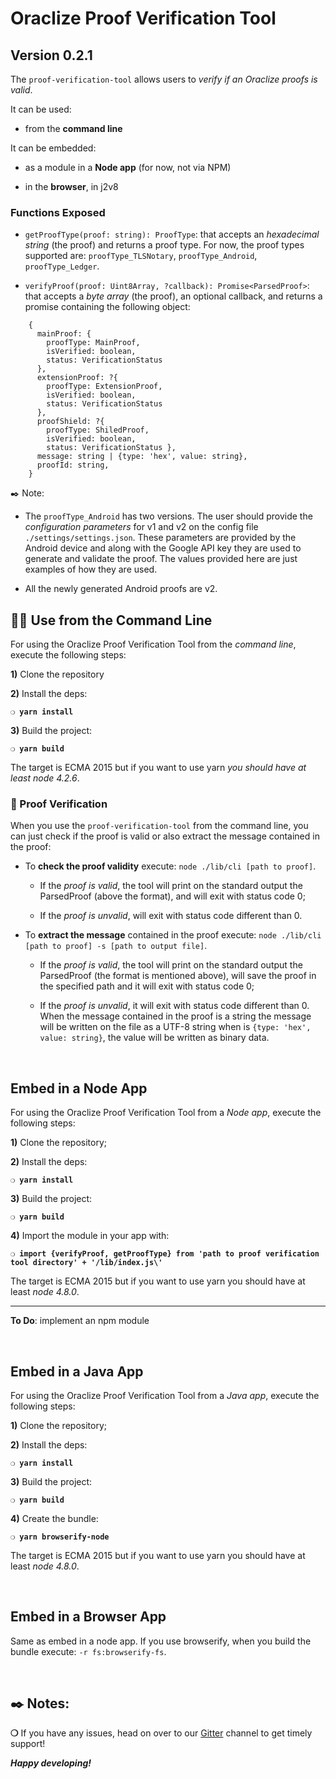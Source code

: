# Oraclize Proof Verification Tool

## Version 0.2.1

The `proof-verification-tool` allows users to _verify if an Oraclize proofs is valid_.

It can be used:

* from the **command line**

It can be embedded:

* as a module in a **Node app** (for now, not via NPM)

* in the **browser**, in j2v8

### Functions Exposed

* `getProofType(proof: string): ProofType`: that accepts an _hexadecimal string_ (the proof) and returns a proof type. For now, the proof types supported are: `proofType_TLSNotary`, `proofType_Android`, `proofType_Ledger`.

* `verifyProof(proof: Uint8Array, ?callback): Promise<ParsedProof>`: that accepts a _byte array_ (the proof), an optional callback, and returns a promise containing the following object:

```
    {
      mainProof: {
        proofType: MainProof,
        isVerified: boolean,
        status: VerificationStatus
      },
      extensionProof: ?{
        proofType: ExtensionProof,
        isVerified: boolean,
        status: VerificationStatus
      },
      proofShield: ?{
        proofType: ShiledProof,
        isVerified: boolean,
        status: VerificationStatus },
      message: string | {type: 'hex', value: string},
      proofId: string,
    }
```

:black_nib: Note:

* The `proofType_Android` has two versions. The user should provide the _configuration parameters_ for v1 and v2 on the config file `./settings/settings.json`. These parameters are provided by the Android device and along with the Google API key they are used to generate and validate the proof. The values provided here are just examples of how they are used.

* All the newly generated Android proofs are v2.

## :man_technologist: Use from the Command Line

For using the Oraclize Proof Verification Tool from the _command line_, execute the following steps:

**1)** Clone the repository

**2)** Install the deps:

__`❍ yarn install`__

**3)** Build the project:

__`❍ yarn build`__

The target is ECMA 2015 but if you want to use yarn _you should have at least node 4.2.6_.

### :mag_right: Proof Verification

When you use the `proof-verification-tool` from the command line, you can just check if the proof is valid or also extract the message contained in the proof:

* To **check the proof validity** execute: `node ./lib/cli [path to proof]`.

  * If the _proof is valid_, the tool will print on the standard output the ParsedProof (above the format), and will exit with status code 0;

  * If the _proof is unvalid_, will exit with status code different than 0.

* To **extract the message** contained in the proof execute: `node ./lib/cli [path to proof] -s [path to output file]`.

  * If the _proof is valid_, the tool will print on the standard output the ParsedProof (the format is mentioned above), will save the proof in the specified path and it will exit with status code 0;

  * If the _proof is unvalid_, it will exit with status code different than 0. When the message contained in the proof is a string the message will be written on the file as a UTF-8 string when is `{type: 'hex', value: string}`, the value will be written as binary data.

&nbsp;

## Embed in a Node App

For using the Oraclize Proof Verification Tool from a _Node app_, execute the following steps:

**1)** Clone the repository;

**2)** Install the deps:

__`❍ yarn install`__

**3)** Build the project:

__`❍ yarn build`__

**4)** Import the module in your app with:

__`❍ import {verifyProof, getProofType} from 'path to proof verification tool directory' + '/lib/index.js\'`__

The target is ECMA 2015 but if you want to use yarn you should have at least _node 4.8.0_.

---

**To Do**: implement an npm module

&nbsp;

## Embed in a Java App

For using the Oraclize Proof Verification Tool from a _Java app_, execute the following steps:

**1)** Clone the repository;

**2)** Install the deps:

__`❍ yarn install`__

**3)** Build the project:

__`❍ yarn build`__

**4)** Create the bundle:

__`❍ yarn browserify-node`__

The target is ECMA 2015 but if you want to use yarn you should have at least _node 4.8.0_.

&nbsp;

## Embed in a Browser App

Same as embed in a node app. If you use browserify, when you build the bundle execute: `-r fs:browserify-fs`.

&nbsp;

## :black_nib: Notes:

__❍__ If you have any issues, head on over to our
[Gitter](https://gitter.im/oraclize/ethereum-api?raw=true) channel to get timely support!

__*Happy developing!*__
